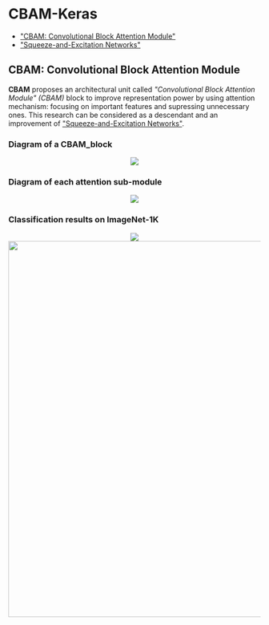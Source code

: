 # CBAM-Keras
* ["CBAM: Convolutional Block Attention Module"](https://arxiv.org/pdf/1807.06521) 
* ["Squeeze-and-Excitation Networks"](https://arxiv.org/pdf/1709.01507) 

## CBAM: Convolutional Block Attention Module
**CBAM** proposes an architectural unit called *"Convolutional Block Attention Module" (CBAM)* block to improve representation power by using attention mechanism: focusing on important features and supressing unnecessary ones.
This research can be considered as a descendant and an improvement of ["Squeeze-and-Excitation Networks"](https://arxiv.org/pdf/1709.01507).

### Diagram of a CBAM_block
<div align="center">
  <img src="https://github.com/kobiso/CBAM-keras/blob/master/figures/overview.png">
</div>

### Diagram of each attention sub-module
<div align="center">
  <img src="https://github.com/kobiso/CBAM-keras/blob/master/figures/submodule.png">
</div>

### Classification results on ImageNet-1K

<div align="center">
  <img src="https://github.com/kobiso/CBAM-keras/blob/master/figures/exp4.png">
</div>

<div align="center">
  <img src="https://github.com/kobiso/CBAM-keras/blob/master/figures/exp5.png"  width="750">
</div>



